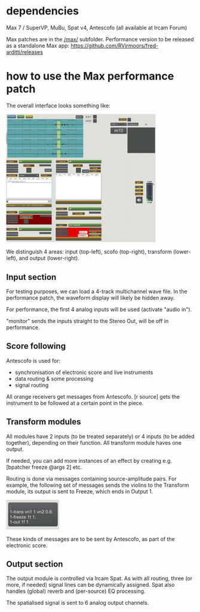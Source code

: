 # dependencies

Max 7 / SuperVP, MuBu, Spat v4, Antescofo (all available at Ircam Forum)

Max patches are in the [/max/](/max/) subfolder. Performance version to be released as a standalone Max app: https://github.com/RVirmoors/fred-arditti/releases

# how to use the Max performance patch

The overall interface looks something like:

<img src="/readme/overview.PNG" alt="drawing" width="400px"/>

We distinguish 4 areas: input (top-left), scofo (top-right), transform (lower-left), and output (lower-right).

## Input section

For testing purposes, we can load a 4-track multichannel wave file. In the performance patch, the waveform display will likely be hidden away.

For performance, the first 4 analog inputs will be used (activate "audio in").

"monitor" sends the inputs straight to the Stereo Out, will be off in performance.

## Score following

Antescofo is used for:

* synchronisation of electronic score and live instruments
* data routing & some processing
* signal routing

All orange receivers get messages from Antescofo. [r source] gets the instrument to be followed at a certain point in the piece.

## Transform modules

All modules have 2 inputs (to be treated separately) or 4 inputs (to be added together), depending on their function. All transform module haves one output.

If needed, you can add more instances of an effect by creating e.g. [bpatcher freeze @args 2] etc.

Routing is done via messages containing source-amplitude pairs. For example, the following set of messages sends the violins to the Transform module, its output is sent to Freeze, which ends in Output 1.

![Routing messages](/readme/routing.PNG)

These kinds of messages are to be sent by Antescofo, as part of the electronic score.

## Output section

The output module is controlled via Ircam Spat. As with all routing, three (or more, if needed) signal lines can be dynamically assigned. Spat also handles (global) reverb and (per-source) EQ processing.

The spatialised signal is sent to 6 analog output channels.